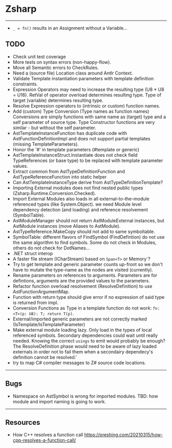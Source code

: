 ﻿# Zsharp

---

- `_ = fn()` results in an Assignment without a Variable...

## TODO

- Check unit test coverage
- More tests on syntax errors (non-happy-flow).
- Move all Semantic errors to CheckRules.
- Need a (source file) Location class around Antlr Context.
- Validate Template instantiation parameters with template definition constraints.
- Expression Operators may need to increase the resulting type (U8 * U8 = U16).
    RetVal of operator overload determines resulting type.
    Type of target (variable) determines resulting type.
- Resolve Expression operators to (intrinsic or custom) function names.
- Add (custom) Type Conversion (Type names as function names)
    Conversions are simply functions with same name as (target) type and a self parameter of source type.
    Type Constructor functions are very similar - but without the self parameter.
- AstTemplateInstanceFunction has duplicate code with AstFunctionDefinitionImpl 
    and does not support partial templates (missing TemplateParameters).
- Honor the '#' in template parameters (#template or generic)
- AstTemplateInstanceStruct.Instantiate does not check field TypeReferences (or base type) to be replaced with template parameter values.
- Extract common from AstTypeDefinitionFunction and AstTypeReferenceFunction into static helper
- Can AstTemplateInstanceType derive from AstTypeDefinitionTemplate?
- Importing External modules does not find nested public types (Zsharp.Runtime.Conversion.Checked).
- Import External Modules also loads in all external-to-the-module referenced types (like System.Object).
    we need Module level dependency detection (and loading) and reference resolvement (SymbolTable).
- AstModuleManager should not return AstModuleExternal instances, but AstModule instances (move Aliases to AstModule).
- AstTypeReference.MakeCopy should not add to same symboltable.
- SymbolTable: different flavors of FindSymbol (FindDefintion) do not use the same algorithm to find symbols.
    Some do not check in Modules, others do not check for DotNames...
- .NET struct interop
- A faster file stream (ICharStream) based on `Span<T>` or Memory<T>`?
- Try to get template and generic parameter counts up-front so we don't have to mutate the type-name as the nodes are visited (currently).
- Rename parameters on references to arguments. Parameters are for defintions, arguments are the provided values to the parameters.
- Refactor function overload resolvement (ResolveDefinition) to use AstFunctionArgumentMap.
- Function with return type should give error if no expression of said type is returned from impl.
- Conversion Functions as Type in a template function do not work: `fn: <T>(p: U8): T; return T(p)`.
- External/imported generic parameters are not correctly marked (IsTemplate/IsTemplateParameter)
- Make external module loading lazy. Only load in the types of local referenced symbols. 
    Secondary dependencies could wait until really needed. Knowing the correct `usings` to emit would probably be enough?
    The ResolveDefinition phase would need to be aware of lazy loaded externals in order not to fail them when a secondairy dependecy's definition cannot be resolved.'
- try to map C# compiler messages to Z# source code locations.

---

## Bugs

- Namespace on AstSymbol is wrong for imported modules. 
    TBD: how module and import naming is going to work.

---

## Resources

- How C++ resolves a function call https://preshing.com/20210315/how-cpp-resolves-a-function-call/
